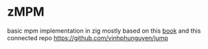 # zMPM
basic mpm implementation in zig
mostly based on this [book](https://link.springer.com/book/10.1007/978-3-031-24070-6)
and this connected repo https://github.com/vinhphunguyen/jump

